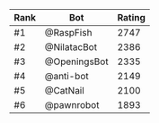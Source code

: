 Rank|Bot|Rating
---|---|---
#1|@RaspFish|2747
#2|@NilatacBot|2386
#3|@OpeningsBot|2335
#4|@anti-bot|2149
#5|@CatNail|2100
#6|@pawnrobot|1893
